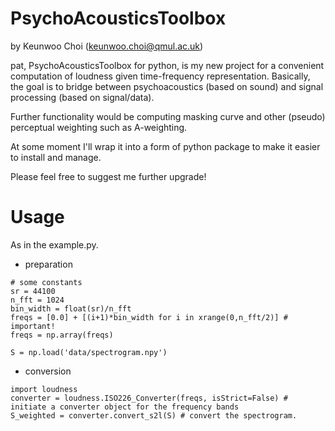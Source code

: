 # PsychoAcousticsToolbox
by Keunwoo Choi (keunwoo.choi@qmul.ac.uk)

pat, PsychoAcousticsToolbox for python, is my new project for a convenient computation of loudness given time-frequency representation. Basically, the goal is to bridge between psychoacoustics (based on sound) and signal processing (based on signal/data).

Further functionality would be computing masking curve and other (pseudo) perceptual weighting such as A-weighting. 

At some moment I'll wrap it into a form of python package to make it easier to install and manage.

Please feel free to suggest me further upgrade!

# Usage
As in the example.py.
* preparation
```
# some constants
sr = 44100
n_fft = 1024
bin_width = float(sr)/n_fft
freqs = [0.0] + [(i+1)*bin_width for i in xrange(0,n_fft/2)] # important!
freqs = np.array(freqs)

S = np.load('data/spectrogram.npy')
```
* conversion
```
import loudness
converter = loudness.ISO226_Converter(freqs, isStrict=False) # initiate a converter object for the frequency bands
S_weighted = converter.convert_s2l(S) # convert the spectrogram.
```


